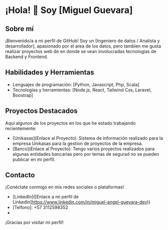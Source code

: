 # ¡Hola! 👋 Soy [Miguel Guevara]

## Sobre mí
¡Bienvenido/a a mi perfil de GitHub! Soy un [Ingeniero de datos / Analista y desarrollador], apasionado por el area de los datos, pero tambien me gusta realizar proyectos web de en donde se vean involucradas tecnologias de Backend y Frontend.

## Habilidades y Herramientas
- Lenguajes de programación: [Python, Javascript, Php, Scala]
- Tecnologías y herramientas: [Node.js, React, Tailwind Css, Laravel, Boostrap]

## Proyectos Destacados
Aquí algunos de los proyectos en los que he estado trabajando recientemente:

- [Unikasas](Enlace al Proyecto): Sistema de información realizado para la empresa Unikasas para la gestion de proyectos de la empresa.
- [Banco](Enlace al Proyecto): Tengo varios proyectos realizados para algunas entidades bancarias pero por temas de segurad no se pueden publicar en mi perfil.

## Contacto
¡Conéctate conmigo en mis redes sociales o plataformas!
- [LinkedIn]([Enlace a mi perfil de LinkedIn]https://www.linkedin.com/in/miguel-angel-guevara-dev))
- [Telfono]: +57 3112598352
- [Correo eletronico]: miguelguevara1071@gamil.com

¡Gracias por visitar mi perfil!

<!--
**MiguelGuevara1071/MiguelGuevara1071** is a ✨ _special_ ✨ repository because its `README.md` (this file) appears on your GitHub profile.

Here are some ideas to get you started:

- 🔭 I’m currently working on ...
- 🌱 I’m currently learning ...
- 👯 I’m looking to collaborate on ...
- 🤔 I’m looking for help with ...
- 💬 Ask me about ...
- 📫 How to reach me: ...
- 😄 Pronouns: ...
- ⚡ Fun fact: ...
-->
